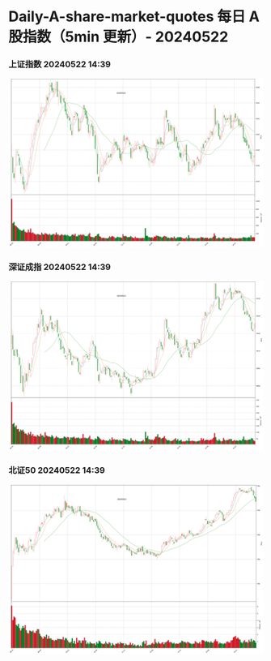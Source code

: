 
# Daily-A-share-market-quotes 每日 A 股指数（5min 更新）- 20240522

### 上证指数 20240522 14:39
![](./fig/2024/5/20240522-sh000001.png)

### 深证成指 20240522 14:39
![](./fig/2024/5/20240522-sz399001.png)

### 北证50 20240522 14:39
![](./fig/2024/5/20240522-bj899050.png)
